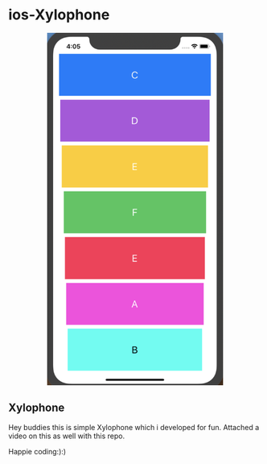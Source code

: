 # ios-Xylophone




<p align="center">
  <img src="https://github.com/MuthuHere/ios-Xylophone/blob/master/image.png" width="350" height="700" title="hover text">
</p>



## Xylophone
 Hey buddies this is simple Xylophone which i developed for fun. Attached a video on this as well with this repo. 



Happie coding:):)

